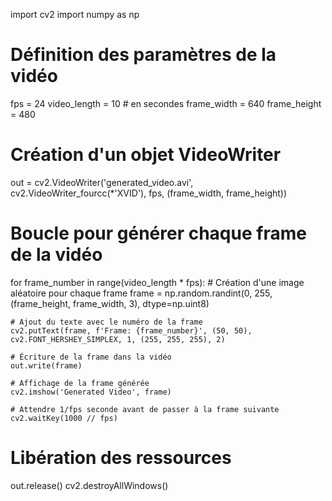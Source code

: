 import cv2
import numpy as np

# Définition des paramètres de la vidéo
fps = 24
video_length = 10  # en secondes
frame_width = 640
frame_height = 480

# Création d'un objet VideoWriter
out = cv2.VideoWriter('generated_video.avi', cv2.VideoWriter_fourcc(*'XVID'), fps, (frame_width, frame_height))

# Boucle pour générer chaque frame de la vidéo
for frame_number in range(video_length * fps):
    # Création d'une image aléatoire pour chaque frame
    frame = np.random.randint(0, 255, (frame_height, frame_width, 3), dtype=np.uint8)
    
    # Ajout du texte avec le numéro de la frame
    cv2.putText(frame, f'Frame: {frame_number}', (50, 50), cv2.FONT_HERSHEY_SIMPLEX, 1, (255, 255, 255), 2)
    
    # Écriture de la frame dans la vidéo
    out.write(frame)
    
    # Affichage de la frame générée
    cv2.imshow('Generated Video', frame)
    
    # Attendre 1/fps seconde avant de passer à la frame suivante
    cv2.waitKey(1000 // fps)

# Libération des ressources
out.release()
cv2.destroyAllWindows()
